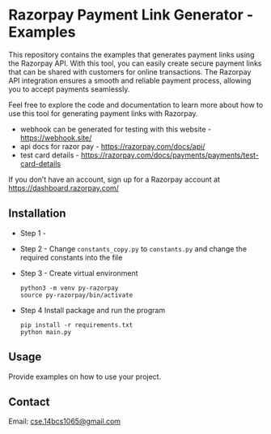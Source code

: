 # Razorpay Payment Link Generator - Examples

This repository contains the examples that generates payment links using the Razorpay API. With this tool, you can easily create secure payment links that can be shared with customers for online transactions. The Razorpay API integration ensures a smooth and reliable payment process, allowing you to accept payments seamlessly.

Feel free to explore the code and documentation to learn more about how to use this tool for generating payment links with Razorpay.

* webhook can be generated for testing with this website - https://webhook.site/
* api docs for razor pay - https://razorpay.com/docs/api/
* test card details - https://razorpay.com/docs/payments/payments/test-card-details

If you don’t have an account, sign up for a Razorpay account at https://dashboard.razorpay.com/


## Installation
- Step 1 -  

- Step 2 - Change `constants_copy.py` to `constants.py` and change the required constants into the file

- Step 3 - Create virtual environment 
    ```
    python3 -m venv py-razorpay   
    source py-razorpay/bin/activate
    ```
- Step 4 Install package and run the program 
    ```
    pip install -r requirements.txt
    python main.py
    ```

## Usage
Provide examples on how to use your project.


## Contact
Email: cse.14bcs1065@gmail.com